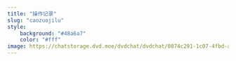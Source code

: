 ```yaml
---
title: "操作记录"
slug: "caozuojilu"
style:
    background: "#48a6a7"
    color: "#fff"
image: https://chatstorage.dvd.moe/dvdchat/dvdchat/0874c291-1c07-4fbd-a50f-a1d02a9698c8.jpg
---
```

